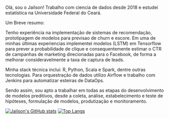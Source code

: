 Olá, sou o Jailson!
Trabalho com ciencia de dados desde 2018 e estudei estatística na Universidade Federal do Ceará.

Um Breve resumo:

Tenho experiência na implementação de sistemas de recomendação, prototipagem de modelos para previsao de churn e escore.
Em uma de minhas últimas experiencias implementei modelos (LSTM) em Tensorflow para prever a probabilidade de clique e consequentemente estimar o
CTR de campanhas de marketing direcionadas para o Facebook, de forma a melhorar consideravelmente a taxa de captura de leads.

Minha stack técnica inclui: R, Python, Scala e Spark, dentre outras tecnologias.
Para orquestração de dados utilizo Airflow e trabalho com Jenkins para automatizar esteiras de DataOps.

Sendo assim, sou apto a trabalhar em todas as etapas do desenvolvimento de modelos preditivos, desde a coleta, análise, estabelecimento e teste de hipóteses, formulação de modelos, produtização e monitoramento.



[![Jailson's GitHub stats](https://github-readme-stats.vercel.app/api?username=jailsonrs&show_icons=true&theme=radical)](https://github.com/jailsonrs/github-readme-stats)
[![Top Langs](https://github-readme-stats.vercel.app/api/top-langs/?username=jailsonrs&show_icons=true&theme=radical)](https://github.com/jailsonrs/github-readme-stats)

